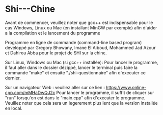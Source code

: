 # Shi---Chine

Avant de commencer, veuillez noter que gcc++ est indispensable pour le cas Windows, Linux ou Mac (en installant MinGW par exemple) afin d'aider a la compilation et le lancement du programme

Programme en ligne de commande (command-line based program) developpé par Gregory Bhowany, Imane El Aiboud, Mohammed Jad Azour et Dahirou Abba pour le projet de SHI sur la chine.

Sur Linux, Windows ou Mac (si gcc++ installée):
Pour lancer le programme, il faut aller dans le dossier dézippé,  lancer le terminal puis faire la commande "make" et ensuite "./shi-questionnaire" afin d'executer ce dernier.

Sur un navigateur Web :
veuillez aller sur ce lien : https://www.online-cpp.com/mMHaDwQJ2c
Pour lancer le programme, il suffit de cliquer sur "run" lorsqu'on est dans le "main.cpp" afin d'executer le programme.
Veuillez noter que cela sera un legerement plus lent que la version installée en local.
